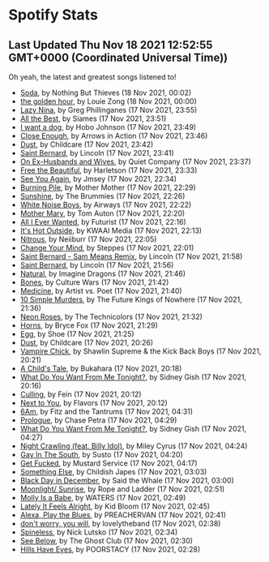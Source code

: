 
# Spotify Stats
## Last Updated Thu Nov 18 2021 12:52:55 GMT+0000 (Coordinated Universal Time))

Oh yeah, the latest and greatest songs listened to!

- [Soda](https://www.last.fm/music/Nothing+But+Thieves/_/Soda), by Nothing But Thieves (18 Nov 2021, 00:02)
- [the golden hour](https://www.last.fm/music/Louie+Zong/_/the+golden+hour), by Louie Zong (18 Nov 2021, 00:00)
- [Lazy Nina](https://www.last.fm/music/Greg+Phillinganes/_/Lazy+Nina), by Greg Phillinganes (17 Nov 2021, 23:55)
- [All the Best](https://www.last.fm/music/Siames/_/All+the+Best), by Siames (17 Nov 2021, 23:51)
- [I want a dog](https://www.last.fm/music/Hobo+Johnson/_/I+want+a+dog), by Hobo Johnson (17 Nov 2021, 23:49)
- [Close Enough](https://www.last.fm/music/Arrows+in+Action/_/Close+Enough), by Arrows in Action (17 Nov 2021, 23:46)
- [Dust](https://www.last.fm/music/Childcare/_/Dust), by Childcare (17 Nov 2021, 23:42)
- [Saint Bernard](https://www.last.fm/music/Lincoln/_/Saint+Bernard), by Lincoln (17 Nov 2021, 23:41)
- [On Ex-Husbands and Wives](https://www.last.fm/music/Quiet+Company/_/On+Ex-Husbands+and+Wives), by Quiet Company (17 Nov 2021, 23:37)
- [Free the Beautiful](https://www.last.fm/music/Harletson/_/Free+the+Beautiful), by Harletson (17 Nov 2021, 23:33)
- [See You Again](https://www.last.fm/music/Jmsey/_/See+You+Again), by Jmsey (17 Nov 2021, 22:34)
- [Burning Pile](https://www.last.fm/music/Mother+Mother/_/Burning+Pile), by Mother Mother (17 Nov 2021, 22:29)
- [Sunshine](https://www.last.fm/music/The+Brummies/_/Sunshine), by The Brummies (17 Nov 2021, 22:26)
- [White Noise Boys](https://www.last.fm/music/Airways/_/White+Noise+Boys), by Airways (17 Nov 2021, 22:22)
- [Mother Mary](https://www.last.fm/music/Tom+Auton/_/Mother+Mary), by Tom Auton (17 Nov 2021, 22:20)
- [All I Ever Wanted](https://www.last.fm/music/Futurist/_/All+I+Ever+Wanted), by Futurist (17 Nov 2021, 22:16)
- [It's Hot Outside](https://www.last.fm/music/KWAAI+Media/_/It%27s+Hot+Outside), by KWAAI Media (17 Nov 2021, 22:13)
- [Nitrous](https://www.last.fm/music/Neiiburr/_/Nitrous), by Neiiburr (17 Nov 2021, 22:05)
- [Change Your Mind](https://www.last.fm/music/Steppes/_/Change+Your+Mind), by Steppes (17 Nov 2021, 22:01)
- [Saint Bernard - Sam Means Remix](https://www.last.fm/music/Lincoln/_/Saint+Bernard+-+Sam+Means+Remix), by Lincoln (17 Nov 2021, 21:58)
- [Saint Bernard](https://www.last.fm/music/Lincoln/_/Saint+Bernard), by Lincoln (17 Nov 2021, 21:56)
- [Natural](https://www.last.fm/music/Imagine+Dragons/_/Natural), by Imagine Dragons (17 Nov 2021, 21:46)
- [Bones](https://www.last.fm/music/Culture+Wars/_/Bones), by Culture Wars (17 Nov 2021, 21:42)
- [Medicine](https://www.last.fm/music/Artist+vs.+Poet/_/Medicine), by Artist vs. Poet (17 Nov 2021, 21:40)
- [10 Simple Murders](https://www.last.fm/music/The+Future+Kings+of+Nowhere/_/10+Simple+Murders), by The Future Kings of Nowhere (17 Nov 2021, 21:36)
- [Neon Roses](https://www.last.fm/music/The+Technicolors/_/Neon+Roses), by The Technicolors (17 Nov 2021, 21:32)
- [Horns](https://www.last.fm/music/Bryce+Fox/_/Horns), by Bryce Fox (17 Nov 2021, 21:29)
- [Egg](https://www.last.fm/music/Shoe/_/Egg), by Shoe (17 Nov 2021, 21:25)
- [Dust](https://www.last.fm/music/Childcare/_/Dust), by Childcare (17 Nov 2021, 20:26)
- [Vampire Chick](https://www.last.fm/music/Shawlin+Supreme+&+the+Kick+Back+Boys/_/Vampire+Chick), by Shawlin Supreme & the Kick Back Boys (17 Nov 2021, 20:21)
- [A Child's Tale](https://www.last.fm/music/Bukahara/_/A+Child%27s+Tale), by Bukahara (17 Nov 2021, 20:18)
- [What Do You Want From Me Tonight?](https://www.last.fm/music/Sidney+Gish/_/What+Do+You+Want+From+Me+Tonight%3F), by Sidney Gish (17 Nov 2021, 20:16)
- [Culling](https://www.last.fm/music/Fein/_/Culling), by Fein (17 Nov 2021, 20:12)
- [Next to You](https://www.last.fm/music/Flavors/_/Next+to+You), by Flavors (17 Nov 2021, 20:12)
- [6Am](https://www.last.fm/music/Fitz+and+the+Tantrums/_/6Am), by Fitz and the Tantrums (17 Nov 2021, 04:31)
- [Prologue](https://www.last.fm/music/Chase+Petra/_/Prologue), by Chase Petra (17 Nov 2021, 04:29)
- [What Do You Want From Me Tonight?](https://www.last.fm/music/Sidney+Gish/_/What+Do+You+Want+From+Me+Tonight%3F), by Sidney Gish (17 Nov 2021, 04:27)
- [Night Crawling (feat. Billy Idol)](https://www.last.fm/music/Miley+Cyrus/_/Night+Crawling+(feat.+Billy+Idol)), by Miley Cyrus (17 Nov 2021, 04:24)
- [Gay In The South](https://www.last.fm/music/Susto/_/Gay+In+The+South), by Susto (17 Nov 2021, 04:20)
- [Get Fucked](https://www.last.fm/music/Mustard+Service/_/Get+Fucked), by Mustard Service (17 Nov 2021, 04:17)
- [Something Else](https://www.last.fm/music/Childish+Japes/_/Something+Else), by Childish Japes (17 Nov 2021, 03:03)
- [Black Day in December](https://www.last.fm/music/Said+the+Whale/_/Black+Day+in+December), by Said the Whale (17 Nov 2021, 03:00)
- [Moonlight/ Sunrise](https://www.last.fm/music/Rope+and+Ladder/_/Moonlight%2F+Sunrise), by Rope and Ladder (17 Nov 2021, 02:51)
- [Molly Is a Babe](https://www.last.fm/music/WATERS/_/Molly+Is+a+Babe), by WATERS (17 Nov 2021, 02:49)
- [Lately It Feels Alright](https://www.last.fm/music/Kid+Bloom/_/Lately+It+Feels+Alright), by Kid Bloom (17 Nov 2021, 02:45)
- [Alexa, Play the Blues](https://www.last.fm/music/PREACHERVAN/_/Alexa,+Play+the+Blues), by PREACHERVAN (17 Nov 2021, 02:41)
- [don't worry, you will](https://www.last.fm/music/lovelytheband/_/don%27t+worry,+you+will), by lovelytheband (17 Nov 2021, 02:38)
- [Spineless](https://www.last.fm/music/Nick+Lutsko/_/Spineless), by Nick Lutsko (17 Nov 2021, 02:34)
- [See Below](https://www.last.fm/music/The+Ghost+Club/_/See+Below), by The Ghost Club (17 Nov 2021, 02:30)
- [Hills Have Eyes](https://www.last.fm/music/POORSTACY/_/Hills+Have+Eyes), by POORSTACY (17 Nov 2021, 02:28)
